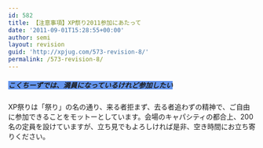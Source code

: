 ```yaml
---
id: 582
title: 【注意事項】XP祭り2011参加にあたって
date: '2011-09-01T15:28:55+00:00'
author: semi
layout: revision
guid: 'http://xpjug.com/573-revision-8/'
permalink: /573-revision-8/
---
```


##### <font style="background-color:#6495ED">こくちーずでは、満員になっているけれど参加したい</font>

XP祭りは「祭り」の名の通り、来る者拒まず、去る者追わずの精神で、ご自由に参加できることをモットーとしています。会場のキャパシティの都合上、200名の定員を設けていますが、立ち見でもよろしければ是非、空き時間にお立ち寄りください。
